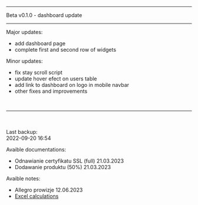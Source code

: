 <hr>
Beta v0.1.0 - dashboard update
<hr>

Major updates:
- add dashboard page
- complete first and second row of widgets

Minor updates:
- fix stay scroll script
- update hover efect on users table
- add link to dashboard on logo in mobile navbar
- other fixes and improvements
<br>
<hr>
<br>
<br>
Last backup: <br>
2022-09-20 16:54

Avaible documentations: <br>

- Odnawianie certyfikatu SSL (full) 21.03.2023
- Dodawanie produktu (50%) 21.03.2023

Avaible notes: <br>

- Allegro prowizje 12.06.2023
- <a href="https://onedrive.live.com/view.aspx?resid=3F9F3DE138065411%2127714">Excel calculations</a> 
